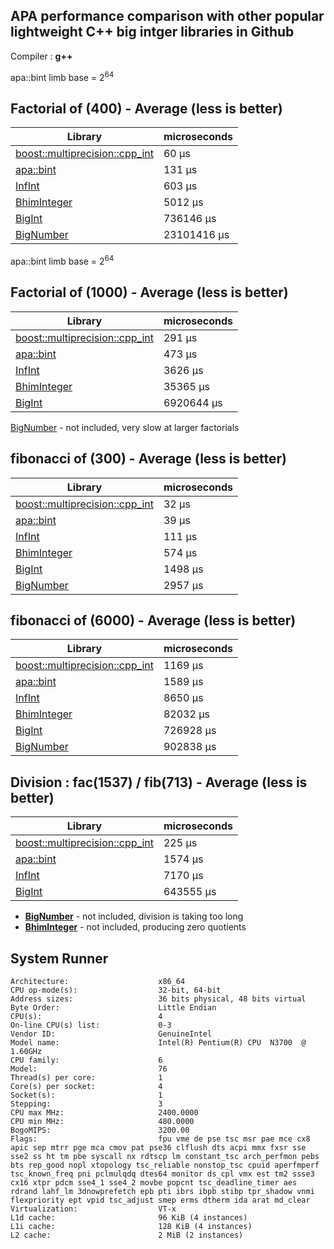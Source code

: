 ## **APA performance comparison with other popular lightweight C++ big intger libraries in Github**

Compiler : **g++**


apa::bint limb base = 2<sup>64</sup>

## **Factorial of (400) - Average (less is better)**

| Library | microseconds |
| ------- | ----------- |
| [boost::multiprecision::cpp_int](https://github.com/boostorg/multiprecision) | 60 μs |
| [apa::bint](https://github.com/mrdcvlsc/APA) | 131 μs |
| [InfInt](https://github.com/sercantutar/infint) | 603 μs |
| [BhimInteger](https://github.com/kothariji/BhimIntegers) | 5012 μs |
| [BigInt](https://github.com/faheel/BigInt) | 736146 μs |
| [BigNumber](https://github.com/Limeoats/BigNumber) | 23101416 μs |


apa::bint limb base = 2<sup>64</sup>

## **Factorial of (1000) - Average (less is better)**

| Library | microseconds |
| ------- | ----------- |
| [boost::multiprecision::cpp_int](https://github.com/boostorg/multiprecision) | 291 μs |
| [apa::bint](https://github.com/mrdcvlsc/APA) | 473 μs |
| [InfInt](https://github.com/sercantutar/infint) | 3626 μs |
| [BhimInteger](https://github.com/kothariji/BhimIntegers) | 35365 μs |
| [BigInt](https://github.com/faheel/BigInt) | 6920644 μs |

[BigNumber](https://github.com/Limeoats/BigNumber) - not included, very slow at larger factorials
## **fibonacci of (300) - Average (less is better)**


| Library | microseconds |
| ------- | ----------- |
| [boost::multiprecision::cpp_int](https://github.com/boostorg/multiprecision) | 32 μs |
| [apa::bint](https://github.com/mrdcvlsc/APA) | 39 μs |
| [InfInt](https://github.com/sercantutar/infint) | 111 μs |
| [BhimInteger](https://github.com/kothariji/BhimIntegers) | 574 μs |
| [BigInt](https://github.com/faheel/BigInt) | 1498 μs |
| [BigNumber](https://github.com/Limeoats/BigNumber) | 2957 μs |

## **fibonacci of (6000) - Average (less is better)**


| Library | microseconds |
| ------- | ----------- |
| [boost::multiprecision::cpp_int](https://github.com/boostorg/multiprecision) | 1169 μs |
| [apa::bint](https://github.com/mrdcvlsc/APA) | 1589 μs |
| [InfInt](https://github.com/sercantutar/infint) | 8650 μs |
| [BhimInteger](https://github.com/kothariji/BhimIntegers) | 82032 μs |
| [BigInt](https://github.com/faheel/BigInt) | 726928 μs |
| [BigNumber](https://github.com/Limeoats/BigNumber) | 902838 μs |

## Division : **fac(1537) / fib(713) - Average (less is better)**


| Library | microseconds |
| ------- | ----------- |
| [boost::multiprecision::cpp_int](https://github.com/boostorg/multiprecision) | 225 μs |
| [apa::bint](https://github.com/mrdcvlsc/APA) | 1574 μs |
| [InfInt](https://github.com/sercantutar/infint) | 7170 μs |
| [BigInt](https://github.com/faheel/BigInt) | 643555 μs |

- **[BigNumber](https://github.com/Limeoats/BigNumber)** - not included, division is taking too long
- **[BhimInteger](https://github.com/kothariji/BhimIntegers)** - not included, producing zero quotients


## System Runner

```
Architecture:                    x86_64
CPU op-mode(s):                  32-bit, 64-bit
Address sizes:                   36 bits physical, 48 bits virtual
Byte Order:                      Little Endian
CPU(s):                          4
On-line CPU(s) list:             0-3
Vendor ID:                       GenuineIntel
Model name:                      Intel(R) Pentium(R) CPU  N3700  @ 1.60GHz
CPU family:                      6
Model:                           76
Thread(s) per core:              1
Core(s) per socket:              4
Socket(s):                       1
Stepping:                        3
CPU max MHz:                     2400.0000
CPU min MHz:                     480.0000
BogoMIPS:                        3200.00
Flags:                           fpu vme de pse tsc msr pae mce cx8 apic sep mtrr pge mca cmov pat pse36 clflush dts acpi mmx fxsr sse sse2 ss ht tm pbe syscall nx rdtscp lm constant_tsc arch_perfmon pebs bts rep_good nopl xtopology tsc_reliable nonstop_tsc cpuid aperfmperf tsc_known_freq pni pclmulqdq dtes64 monitor ds_cpl vmx est tm2 ssse3 cx16 xtpr pdcm sse4_1 sse4_2 movbe popcnt tsc_deadline_timer aes rdrand lahf_lm 3dnowprefetch epb pti ibrs ibpb stibp tpr_shadow vnmi flexpriority ept vpid tsc_adjust smep erms dtherm ida arat md_clear
Virtualization:                  VT-x
L1d cache:                       96 KiB (4 instances)
L1i cache:                       128 KiB (4 instances)
L2 cache:                        2 MiB (2 instances)
```
